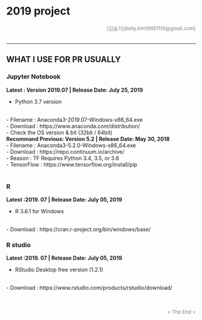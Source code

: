 # 2019 project

<div align='right'><font size=2 color='gray'>[김슬기](kelly.kim19951110@gmail.com)</font></div>
<br>


<hr>


## WHAT I USE FOR PR USUALLY
<h3> Jupyter Notebook </h3>

<b> Latest : Version 2019.07 | Release Date: July 25, 2019 </b>
<br/>
- Python 3.7 version
<br/>
- Filename : Anaconda3-2019.07-Windows-x86_64.exe
<br/>
- Download : https://www.anaconda.com/distribution/
<br/>
- Check the OS version & bit (32bit / 64bit)
</div>
<br/>
<div align="left">
<b> Recommand Previous: Version 5.2 | Release Date: May 30, 2018 </b>
<br/>
- Filename : Anaconda3-5.2.0-Windows-x86_64.exe
<br/>
- Download : https://repo.continuum.io/archive/ 
<br/>
- Reason : TF Requires Python 3.4, 3.5, or 3.6 
<br/>
- TensorFlow : https://www.tensorflow.org/install/pip
</div>
<br/>




<h3> R </h3>

<b> Latest :2019. 07 | Release Date: July 05, 2019 </b>
<br/>
- R 3.6.1 for Windows
<br/>
- Download : https://cran.r-project.org/bin/windows/base/
<br/>






<h3> R studio </h3>
<b> Latest :2019. 07 | Release Date: July 05, 2019 </b>
<br/>


-  RStudio Desktop free version (1.2.1)

<br/>
- Download : https://www.rstudio.com/products/rstudio/download/
<br/>




<marquee><div align='right'><font size=3 color='brown'>Let's learn the programming and how to analyze the data. </font></div></marquee>
<div align='right'><font size=2 color='gray'> &lt; The End &gt; </font></div>
